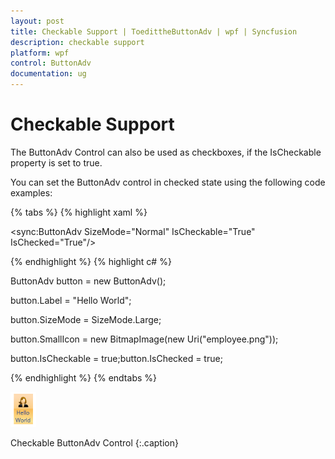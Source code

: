```yaml
---
layout: post
title: Checkable Support | ToedittheButtonAdv | wpf | Syncfusion
description: checkable support
platform: wpf
control: ButtonAdv
documentation: ug
---
```


# Checkable Support

The ButtonAdv Control can also be used as checkboxes, if the IsCheckable property is set to true.

You can set the ButtonAdv control in checked state using the following code examples:

{% tabs %}
{% highlight xaml %}

<sync:ButtonAdv SizeMode="Normal" IsCheckable="True" IsChecked="True"/>

{% endhighlight %}
{% highlight c# %}

ButtonAdv button = new ButtonAdv();

button.Label = "Hello World";

button.SizeMode = SizeMode.Large;

button.SmallIcon = new BitmapImage(new Uri("employee.png"));

button.IsCheckable = true;button.IsChecked = true;

{% endhighlight  %}
{% endtabs %}

![Checkable Image](Checkable-Support_images/Checkable-Support_img1.png)

Checkable ButtonAdv Control
{:.caption}
